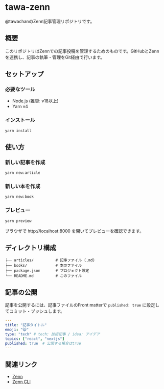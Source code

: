 # tawa-zenn

@tawachanのZenn記事管理リポジトリです。

## 概要

このリポジトリはZennでの記事投稿を管理するためのものです。GitHubとZennを連携し、記事の執筆・管理をGit経由で行います。

## セットアップ

### 必要なツール

- Node.js (推奨: v18以上)
- Yarn v4

### インストール

```bash
yarn install
```

## 使い方

### 新しい記事を作成

```bash
yarn new:article
```

### 新しい本を作成

```bash
yarn new:book
```

### プレビュー

```bash
yarn preview
```

ブラウザで http://localhost:8000 を開いてプレビューを確認できます。

## ディレクトリ構成

```
├── articles/          # 記事ファイル (.md)
├── books/             # 本のファイル
├── package.json       # プロジェクト設定
└── README.md          # このファイル
```

## 記事の公開

記事を公開するには、記事ファイルのFront matterで `published: true` に設定してコミット・プッシュします。

```yaml
---
title: "記事タイトル"
emoji: "😺"
type: "tech" # tech: 技術記事 / idea: アイデア
topics: ["react", "nextjs"]
published: true  # 公開する場合はtrue
---
```

## 関連リンク

- [Zenn](https://zenn.dev/)
- [Zenn CLI](https://zenn.dev/zenn/articles/zenn-cli-guide)
